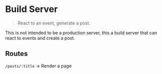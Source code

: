 # Build Server

> React to an event, generate a post.

This is not intended to be a production server, this a build server that can react to events and create a post.

## Routes

`/posts/:title` -> Render a page


